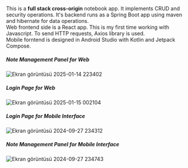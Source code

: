 This is a <b>full stack cross-origin</b> notebook app. It implements CRUD and security operations.
It's backend runs as a Spring Boot app using maven and hibernate for data operations.</br>
Web frontend side is a React app. This is my first time working with Javascript. To send HTTP requests, Axios library is used.</br>
Mobile forntend is designed in Android Studio with Kotlin and Jetpack Compose. 

<h5>Note Management Panel for Web</h5>

![Ekran görüntüsü 2025-01-14 223402](https://github.com/user-attachments/assets/4e2baced-8cf2-489b-9044-4099bc336bda)

<h5>Login Page for Web</h5>

![Ekran görüntüsü 2025-01-15 002104](https://github.com/user-attachments/assets/ade02f9a-0e53-425d-9b81-70edc47bca4f)

<h5>Login Page for Mobile Interface</h5>

![Ekran görüntüsü 2024-09-27 234312](https://github.com/user-attachments/assets/d188b704-e3db-4a9f-9292-7797dcc3025f)

<h5>Note Management Panel for Mobile Interface</h5>

![Ekran görüntüsü 2024-09-27 234743](https://github.com/user-attachments/assets/1ff10e2c-83cc-4007-9662-047efda81417)
